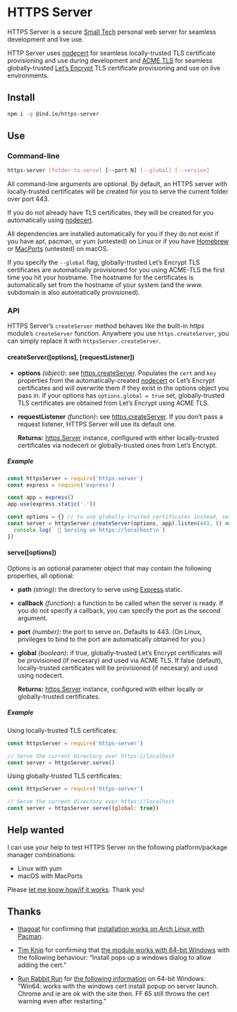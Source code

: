 # HTTPS Server

HTTPS Server is a secure [Small Tech](https://ar.al/2019/03/04/small-technology/) personal web server for seamless development and live use.

HTTP Server uses [nodecert](https://source.ind.ie/hypha/tools/nodecert) for seamless locally-trusted TLS certificate provisioning and use during development and [ACME TLS](https://source.ind.ie/hypha/tools/acme-tls) for seamless globally-trusted [Let’s Encrypt](https://letsencrypt.org/) TLS certificate provisioning and use on live environments.


## Install

```sh
npm i -g @ind.ie/https-server
```


## Use

### Command-line

```sh
https-server [folder-to-serve] [--port N] [--global] [--version]
```

All command-line arguments are optional. By default, an HTTPS server with locally-trusted certificates will be created for you to serve the current folder over port 443.

If you do not already have TLS certificates, they will be created for you automatically using [nodecert](https://source.ind.ie/hypha/tools/nodecert).

All dependencies are installed automatically for you if they do not exist if you have apt, pacman, or yum (untested) on Linux or if you have [Homebrew](https://brew.sh/) or [MacPorts](https://www.macports.org/) (untested) on macOS.

If you specify the `--global` flag, globally-trusted Let’s Encrypt TLS certificates are automatically provisioned for you using ACME-TLS the first time you hit your hostname. The hostname for the certificates is automatically set from the hostname of your system (and the _www._ subdomain is also automatically provisioned).

### API

HTTPS Server’s `createServer` method behaves like the built-in _https_ module’s `createServer` function. Anywhere you use `https.createServer`, you can simply replace it with `httpsServer.createServer`.


#### createServer([options], [requestListener])

  - __options__ _(object)___:__ see [https.createServer](https://nodejs.org/api/https.html#https_https_createserver_options_requestlistener). Populates the `cert` and `key` properties from the automatically-created [nodecert](https://source.ind.ie/hypha/tools/nodecert/) or Let’s Encrypt certificates and will overwrite them if they exist in the options object you pass in. If your options has `options.global = true` set, globally-trusted TLS certificates are obtained from Let’s Encrypt using ACME TLS.

  - __requestListener__ _(function)___:__ see [https.createServer](https://nodejs.org/api/https.html#https_https_createserver_options_requestlistener). If you don’t pass a request listener, HTTPS Server will use its default one.

    __Returns:__ [https.Server](https://nodejs.org/api/https.html#https_class_https_server) instance, configured with either locally-trusted certificates via nodecert or globally-trusted ones from Let’s Encrypt.

##### Example

```js
const httpsServer = require('https-server')
const express = require('express')

const app = express()
app.use(express.static('.'))

const options = {} // to use globally-trusted certificates instead, set this to {global: true}
const server = httpsServer.createServer(options, app).listen(443, () => {
  console.log(` 🎉 Serving on https://localhost\n`)
})
```

#### serve([options])

Options is an optional parameter object that may contain the following properties, all optional:

  - __path__ _(string)___:__ the directory to serve using [Express](http://expressjs.com/).static.

  - __callback__ _(function)___:__ a function to be called when the server is ready. If you do not specify a callback, you can specify the port as the second argument.

  - __port__ _(number)___:__ the port to serve on. Defaults to 443. (On Linux, privileges to bind to the port are automatically obtained for you.)

  - __global__ _(boolean)___:__ if true, globally-trusted Let’s Encrypt certificates will be provisioned (if necesary) and used via ACME TLS. If false (default), locally-trusted certificates will be provisioned (if necesary) and used using nodecert.

    __Returns:__ [https.Server](https://nodejs.org/api/https.html#https_class_https_server) instance, configured with either locally or globally-trusted certificates.


##### Example

Using locally-trusted TLS certificates:

```js
const httpsServer = require('https-server')

// Serve the current directory over https://localhost
const server = httpsServer.serve()
```

Using globally-trusted TLS certificates:

```js
const httpsServer = require('https-server')

// Serve the current directory over https://localhost
const server = httpsServer.serve({global: true})
```

## Help wanted

I can use your help to test HTTPS Server on the following platform/package manager combinations:

  - Linux with yum
  - macOS with MacPorts

Please [let me know how/if it works](https://github.com/indie-mirror/https-server/issues). Thank you!


## Thanks

  * [thagoat](https://github.com/thagoat) for confirming that [installation works on Arch Linux with Pacman](https://github.com/indie-mirror/https-server/issues/1).

  * [Tim Knip](https://github.com/timknip) for confirming that [the module works with 64-bit Windows](https://github.com/indie-mirror/https-server/issues/2) with the following behaviour: “Install pops up a windows dialog to allow adding the cert.”

  * [Run Rabbit Run](https://hackers.town/@nobody) for [the following information](https://hackers.town/@nobody/101670447262172957) on 64-bit Windows: “Win64: works with the windows cert install popup on server launch. Chrome and ie are ok with the site then. FF 65 still throws the cert warning even after restarting.”
